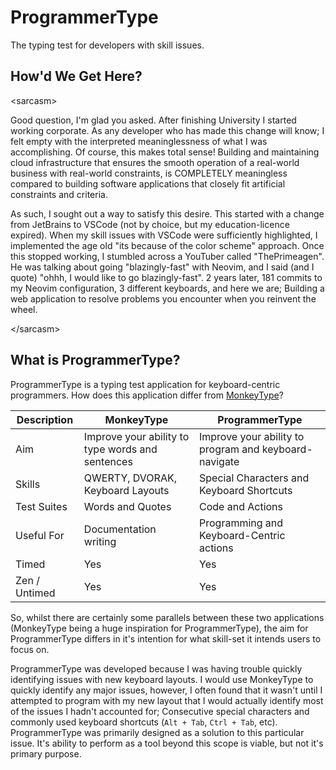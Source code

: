 # ProgrammerType

The typing test for developers with skill issues.

## How'd We Get Here?

\<sarcasm\>

Good question, I'm glad you asked. After finishing University I started working corporate. As any developer who has made
this change will know; I felt empty with the interpreted meaninglessness of what I was accomplishing. Of course, this
makes total sense! Building and maintaining cloud infrastructure that ensures the smooth operation of a real-world
business with real-world constraints, is COMPLETELY meaningless compared to building software applications that closely
fit artificial constraints and criteria.

As such, I sought out a way to satisfy this desire. This started with a change from JetBrains to VSCode (not by choice,
but my education-licence expired). When my skill issues with VSCode were sufficiently highlighted, I implemented the age
old "its because of the color scheme" approach. Once this stopped working, I stumbled across a YouTuber called
"ThePrimeagen". He was talking about going "blazingly-fast" with Neovim, and I said (and I quote) "ohhh, I would like to
go blazingly-fast". 2 years later, 181 commits to my Neovim configuration, 3 different keyboards, and here we are;
Building a web application to resolve problems you encounter when you reinvent the wheel.

\</sarcasm\>

## What is ProgrammerType?

ProgrammerType is a typing test application for keyboard-centric programmers. How does this application differ from
[MonkeyType](https://monkeytype.com)?

| Description   | MonkeyType                                       | ProgrammerType                                        |
| ------------- | ------------------------------------------------ | ----------------------------------------------------- |
| Aim           | Improve your ability to type words and sentences | Improve your ability to program and keyboard-navigate |
| Skills        | QWERTY, DVORAK, Keyboard Layouts                 | Special Characters and Keyboard Shortcuts             |
| Test Suites   | Words and Quotes                                 | Code and Actions                                      |
| Useful For    | Documentation writing                            | Programming and Keyboard-Centric actions              |
| Timed         | Yes                                              | Yes                                                   |
| Zen / Untimed | Yes                                              | Yes                                                   |

So, whilst there are certainly some parallels between these two applications (MonkeyType being a huge inspiration for
ProgrammerType), the aim for ProgrammerType differs in it's intention for what skill-set it intends users to focus on.

ProgrammerType was developed because I was having trouble quickly identifying issues with new keyboard layouts. I would
use MonkeyType to quickly identify any major issues, however, I often found that it wasn't until I attempted to program
with my new layout that I would actually identify most of the issues I hadn't accounted for; Consecutive special
characters and commonly used keyboard shortcuts (`Alt + Tab`, `Ctrl + Tab`, etc). ProgrammerType was primarily designed
as a solution to this particular issue. It's ability to perform as a tool beyond this scope is viable, but not it's
primary purpose.
